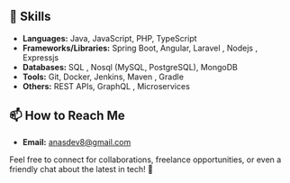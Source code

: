 ## 🚀 Skills

- **Languages:** Java, JavaScript, PHP, TypeScript
- **Frameworks/Libraries:** Spring Boot, Angular, Laravel , Nodejs , Expressjs
- **Databases:** SQL , Nosql (MySQL, PostgreSQL), MongoDB
- **Tools:** Git, Docker, Jenkins, Maven , Gradle
- **Others:** REST APIs, GraphQL ,  Microservices

## 📫 How to Reach Me

- **Email:** anasdev8@gmail.com

Feel free to connect for collaborations, freelance opportunities, or even a friendly chat about the latest in tech! 💬
